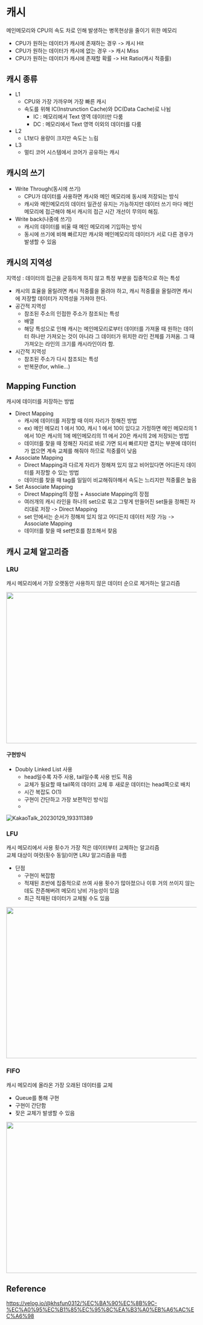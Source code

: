 # 캐시
메인메모리와 CPU의 속도 차로 인해 발생하는 병목현상을 줄이기 위한 메모리
  - CPU가 원하는 데이터가 캐시에 존재하는 경우 -> 캐시 Hit
  - CPU가 원하는 데이터가 캐시에 없는 경우 -> 캐시 Miss
  - CPU가 원하는 데이터가 캐시에 존재할 확률 -> Hit Ratio(캐시 적중률)

## 캐시 종류
  - L1
    - CPU와 가장 가까우며 가장 빠른 캐시
    - 속도를 위해 IC(Instrunction Cache)와 DC(Data Cache)로 나뉨
      - IC : 메모리에서 Text 영역 데이터만 다룸
      - DC : 메모리에서 Text 영역 이외의 데이터를 다룸
  - L2
    - L1보다 용량이 크지만 속도는 느림
  - L3
    - 멀티 코어 시스템에서 코어가 공유하는 캐시

## 캐시의 쓰기
  - Write Through(동시에 쓰기)
    - CPU가 데이터를 사용하면 캐시와 메인 메모리에 동시에 저장되는 방식
    - 캐시와 메인메모리의 데이터 일관성 유지는 가능하지만 데이터 쓰기 마다 메인메모리에 접근해야 해서 캐시의 접근 시간 개선이 무의미 해짐.
  - Write back(나중에 쓰기)
    - 캐시의 데이터를 비울 때 메인 메모리에 기입하는 방식
    - 동시에 쓰기에 비해 빠르지만 캐시와 메인메모리의 데이터가 서로 다른 경우가 발생할 수 있음

## 캐시의 지역성
지역성 : 데이터의 접근을 균등하게 하지 않고 특정 부분을 집중적으로 하는 특성
  - 캐시의 효율을 올릴려면 캐시 적중률을 올려야 하고, 캐시 적중률을 올릴려면 캐시에 저장할 데이터가 지역성을 가져야 한다.
  - 공간적 지역성
    - 참조된 주소의 인접한 주소가 참조되는 특성
    - 배열
    - 해당 특성으로 인해 캐시는 메인메모리로부터 데이터를 가져올 때 원하는 데이터 하나만 가져오는 것이 아니라 그 데이터가 위치한 라인 전체를 가져옴. 그 때 가져오는 라인의 크기를 캐시라인이라 함.
  - 시간적 지역성
    - 참조된 주소가 다시 참조되는 특성
    - 반복문(for, whlie...)

## Mapping Function
캐시에 데이터를 저장하는 방법
  - Direct Mapping
    - 캐시에 데이터를 저장할 때 이미 자리가 정해진 방법
    - ex) 메인 메모리 1 에서 100, 캐시 1 에서 10이 있다고 가정하면 메인 메모리의 1 에서 10은 캐시의 1에 메인메모리의 11 에서 20은 캐시의 2에 저장되는 방법
    - 데이터를 찾을 때 정해진 자리로 바로 가면 되서 빠르지만 겹치는 부분에 데이터가 없으면 계속 교체를 해줘야 하므로 적중률이 낮음
  - Associate Mapping
    - Direct Mapping과 다르게 자리가 정해져 있지 않고 비어있다면 어디든지 데이터를 저장할 수 있는 방법
    - 데이터를 찾을 때 tag를 일일이 비교해줘야해서 속도는 느리지만 적중률은 높음
  - Set Associate Mapping
    - Direct Mapping의 장점 + Associate Mapping의 장점
    - 여러개의 캐시 라인을 하나의 set으로 묶고 그렇게 만들어진 set들을 정해진 자리대로 저장 -> Direct Mapping
    - set 안에서는 순서가 정해져 있지 않고 어디든지 데이터 저장 가능 -> Associate Mapping
    - 데이터를 찾을 때 set번호를 참조해서 찾음

## 캐시 교체 알고리즘

### LRU
캐시 메모리에서 가장 오랫동안 사용하지 않은 데이터 순으로 제거하는 알고리즘

<p align="center">
<img src="https://velog.velcdn.com/images%2Fkhsfun0312%2Fpost%2F952288ce-d835-4479-8724-8bf6d387beb9%2Fimage.png" width=900px height=400px/>
</p>


#### 구현방식
  - Doubly Linked List 사용
    - head일수록 자주 사용, tail일수록 사용 빈도 적음
    - 교체가 필요할 때 tail쪽의 데이터 교체 후 새로운 데이터는 head쪽으로 배치
    - 시간 복잡도 O(1)
    - 구현이 간단하고 가장 보편적인 방식임
    - 
![KakaoTalk_20230129_193311389](https://user-images.githubusercontent.com/31719854/215320475-bb3641ff-d7bc-485b-9b11-d6d972694bff.jpg)


### LFU
캐시 메모리에서 사용 횟수가 가장 적은 데이터부터 교체하는 알고리즘  
교체 대상이 여렷(횟수 동일)이면 LRU 알고리즘을 따름
  - 단점
    - 구현이 복잡함
    - 적재된 초반에 집중적으로 쓰여 사용 횟수가 많아졌으나 이후 거의 쓰이지 않는데도 잔존해버려 메모리 낭비 가능성이 있음
    - 최근 적재된 데이터가 교체될 수도 있음

<p align="center">
<img src="https://velog.velcdn.com/images%2Fkhsfun0312%2Fpost%2F6ea6c035-7b22-4899-bc07-328d16e2641e%2Fimage.png" width=900px height=400px/>
</p>

### FIFO
캐시 메모리에 올라온 가장 오래된 데이터를 교체  
  - Queue를 통해 구현
  - 구현이 간단함
  - 잦은 교체가 발생할 수 있음

<p align="center">
<img src="https://velog.velcdn.com/images%2Fkhsfun0312%2Fpost%2F3decee21-1879-4cac-b0ee-7d505e192c5d%2Fimage.png" width=900px height=400px/>
</p>

## Reference
https://velog.io/@khsfun0312/%EC%BA%90%EC%8B%9C-%EC%A0%95%EC%B1%85%EC%95%8C%EA%B3%A0%EB%A6%AC%EC%A6%98
